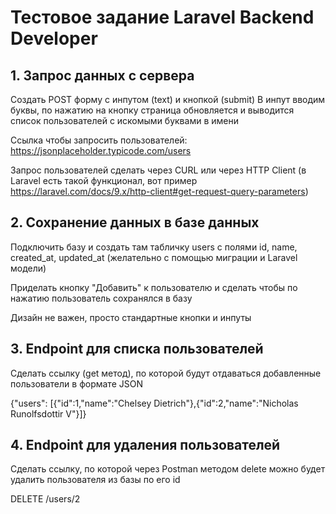# Тестовое задание Laravel Backend Developer

## 1. Запрос данных с сервера

Создать POST форму с инпутом (text) и кнопкой (submit)
В инпут вводим буквы, по нажатию на кнопку страница обновляется и выводится список пользователей с искомыми буквами в имени

Ссылка чтобы запросить пользователей: https://jsonplaceholder.typicode.com/users

Запрос пользователей сделать через CURL или через HTTP Client (в Laravel есть такой функционал, вот пример https://laravel.com/docs/9.x/http-client#get-request-query-parameters)

## 2. Сохранение данных в базе данных

Подключить базу и создать там табличку users с полями id, name, created_at, updated_at (желательно с помощью миграции и Laravel модели)

Приделать кнопку "Добавить" к пользователю и сделать чтобы по нажатию пользователь сохранялся в базу

Дизайн не важен, просто стандартные кнопки и инпуты

## 3. Endpoint для списка пользователей

Сделать ссылку (get метод), по которой будут отдаваться добавленные пользователи в формате JSON

{"users": [{"id":1,"name":"Chelsey Dietrich"},{"id":2,"name":"Nicholas Runolfsdottir V"}]}

## 4. Endpoint для удаления пользователей

Сделать ссылку, по которой через Postman методом delete можно будет удалить пользователя из базы по его id

DELETE /users/2
